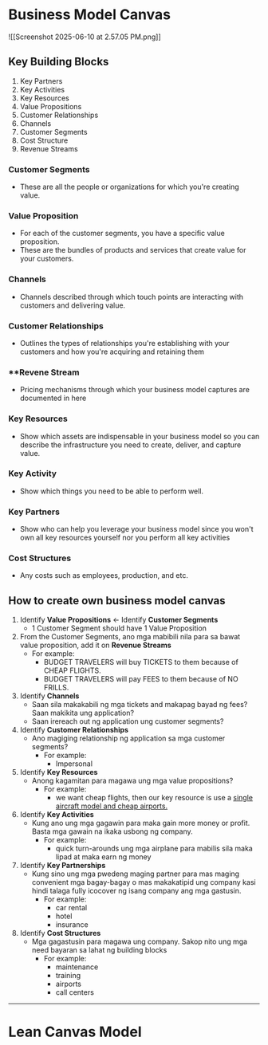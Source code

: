 # **Business Model Canvas**
![[Screenshot 2025-06-10 at 2.57.05 PM.png]]

## Key Building Blocks
1. Key Partners
2. Key Activities
3. Key Resources
4. Value Propositions
5. Customer Relationships
6. Channels
7. Customer Segments
8. Cost Structure
9. Revenue Streams

### Customer Segments
- These are all the people or organizations for which you're creating value.

### Value Proposition
- For each of the customer segments, you have a specific value proposition.
- These are the bundles of products and services that create value for your customers.

### Channels
- Channels described through which touch points are interacting with customers and delivering value.

### **Customer Relationships**
- Outlines the types of relationships you're establishing with your customers and how you're acquiring and retaining them 

### **Revene Stream
- Pricing mechanisms through which your business model captures are documented in here

### **Key Resources**
- Show which assets are indispensable in your business model so you can describe the infrastructure you need to create, deliver, and capture value.

### Key Activity
- Show which things you need to be able to perform well.

### **Key Partners**
- Show who can help you leverage your business model since you won't own all key resources yourself nor you perform all key activities

### **Cost Structures** 
- Any costs such as employees, production, and etc.

## How to create own business model canvas
1. Identify **Value Propositions** <- Identify **Customer Segments**
	- 1 Customer Segment should have 1 Value Proposition
2. From the Customer Segments, ano mga mabibili nila para sa bawat value proposition, add it on **Revenue Streams**
	- For example:
		- BUDGET TRAVELERS will buy TICKETS to them because of CHEAP FLIGHTS.
		- BUDGET TRAVELERS will pay FEES to them because of NO FRILLS.
3.  Identify **Channels**
	- Saan sila makakabili ng mga tickets and makapag bayad ng fees? Saan makikita ung application?
	- Saan irereach out ng application ung customer segments?
4. Identify **Customer Relationships**
	- Ano magiging relationship ng application sa mga customer segments?
		- For example:
			- Impersonal
5. Identify **Key Resources**
	- Anong kagamitan para magawa ung mga value propositions?
		- For example:
			- we want cheap flights, then our key resource is use a <u>single aircraft model and cheap airports.</u> 
6.  Identify **Key Activities**
	- Kung ano ung mga gagawin para maka gain more money or profit. Basta mga gawain na ikaka usbong ng company.
		- For example:
			- quick turn-arounds ung mga airplane para mabilis sila maka lipad at maka earn ng money
7. Identify **Key Partnerships**
	- Kung sino ung mga pwedeng maging partner para mas maging convenient mga bagay-bagay o mas makakatipid ung company kasi hindi talaga fully icocover ng isang company ang mga gastusin.
		- For example:
			- car rental
			- hotel
			- insurance
8. Identify **Cost Structures**
	- Mga gagastusin para magawa ung company. Sakop nito ung mga need bayaran sa lahat ng building blocks
		- For example:
			- maintenance
			- training
			- airports
			- call centers

---
# **Lean Canvas Model**




